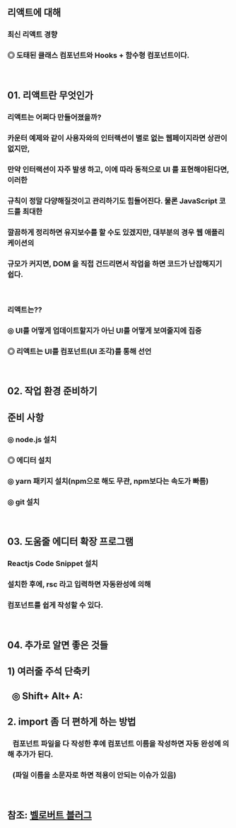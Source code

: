 ## 리액트에 대해

### 최신 리액트 경향

### ◎ 도태된 클래스 컴포넌트와 Hooks + 함수형 컴포넌트이다.

<br>

## 01. 리액트란 무엇인가

### 리액트는 어쩌다 만들어졌을까?

### 카운터 예제와 같이 사용자와의 인터랙션이 별로 없는 웹페이지라면 상관이 없지만,

### 만약 인터랙션이 자주 발생 하고, 이에 따라 동적으로 UI 를 표현해야된다면, 이러한

### 규칙이 정말 다양해질것이고 관리하기도 힘들어진다. 물론 JavaScript 코드를 최대한

### 깔끔하게 정리하면 유지보수를 할 수도 있겠지만, 대부분의 경우 웹 애플리케이션의

### 규모가 커지면, DOM 을 직접 건드리면서 작업을 하면 코드가 난잡해지기 쉽다.

<br>

### 리액트는??

### ◎ UI를 어떻게 업데이트할지가 아닌 UI를 어떻게 보여줄지에 집중

### ◎ 리액트는 UI를 컴포넌트(UI 조각)를 통해 선언

<br>

## 02. 작업 환경 준비하기

## 준비 사항

### ◎ node.js 설치

### ◎ 에디터 설치

### ◎ yarn 패키지 설치(npm으로 해도 무관, npm보다는 속도가 빠름)

### ◎ git 설치

<br>

## 03. 도움줄 에디터 확장 프로그램

### Reactjs Code Snippet 설치

### 설치한 후에, rsc 라고 입력하면 자동완성에 의해

### 컴포넌트를 쉽게 작성할 수 있다.

<br>

## 04. 추가로 알면 좋은 것들

## 1) 여러줄 주석 단축키

## &nbsp; ◎ Shift+ Alt+ A:

## 2. import 좀 더 편하게 하는 방법

### &nbsp;&nbsp; 컴포넌트 파일을 다 작성한 후에 컴포넌트 이름을 작성하면 자동 완성에 의해 추가가 된다.

### &nbsp;&nbsp; (파일 이름을 소문자로 하면 적용이 안되는 이슈가 있음)

<br>

## 참조: [벨로버트 블러그](https://react.vlpt.us/)
